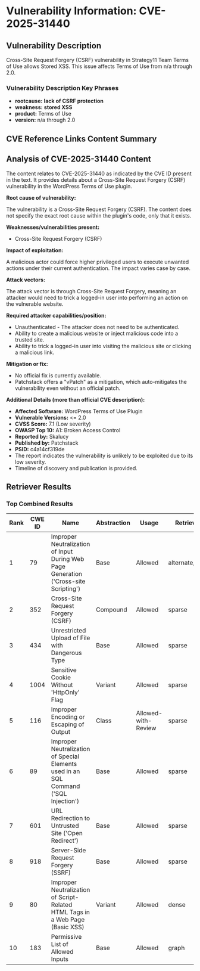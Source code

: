 # Vulnerability Information: CVE-2025-31440

## Vulnerability Description
Cross-Site Request Forgery (CSRF) vulnerability in Strategy11 Team Terms of Use allows Stored XSS. This issue affects Terms of Use from n/a through 2.0.

### Vulnerability Description Key Phrases
- **rootcause:** **lack of CSRF protection**
- **weakness:** **stored XSS**
- **product:** Terms of Use
- **version:** n/a through 2.0

## CVE Reference Links Content Summary
## Analysis of CVE-2025-31440 Content

The content relates to CVE-2025-31440 as indicated by the CVE ID present in the text. It provides details about a Cross-Site Request Forgery (CSRF) vulnerability in the WordPress Terms of Use plugin.

**Root cause of vulnerability:**

The vulnerability is a Cross-Site Request Forgery (CSRF). The content does not specify the exact root cause within the plugin's code, only that it exists.

**Weaknesses/vulnerabilities present:**

*   Cross-Site Request Forgery (CSRF)

**Impact of exploitation:**

A malicious actor could force higher privileged users to execute unwanted actions under their current authentication. The impact varies case by case.

**Attack vectors:**

The attack vector is through Cross-Site Request Forgery, meaning an attacker would need to trick a logged-in user into performing an action on the vulnerable website.

**Required attacker capabilities/position:**

*   Unauthenticated - The attacker does not need to be authenticated.
*   Ability to create a malicious website or inject malicious code into a trusted site.
*   Ability to trick a logged-in user into visiting the malicious site or clicking a malicious link.

**Mitigation or fix:**

*   No official fix is currently available.
*   Patchstack offers a "vPatch" as a mitigation, which auto-mitigates the vulnerability even without an official patch.

**Additional Details (more than official CVE description):**

*   **Affected Software:** WordPress Terms of Use Plugin
*   **Vulnerable Versions:** <= 2.0
*   **CVSS Score:** 7.1 (Low severity)
*   **OWASP Top 10:** A1: Broken Access Control
*   **Reported by:** Skalucy
*   **Published by:** Patchstack
*   **PSID:** c4a14cf319de
*   The report indicates the vulnerability is unlikely to be exploited due to its low severity.
*   Timeline of discovery and publication is provided.

## Retriever Results

### Top Combined Results

| Rank | CWE ID | Name | Abstraction | Usage  | Retrievers | Individual Scores |
|------|--------|------|-------------|-------|------------|-------------------|
| 1 | 79 | Improper Neutralization of Input During Web Page Generation ('Cross-site Scripting') | Base | Allowed | alternate_terms | 0.800 |
| 2 | 352 | Cross-Site Request Forgery (CSRF) | Compound | Allowed | sparse | 0.240 |
| 3 | 434 | Unrestricted Upload of File with Dangerous Type | Base | Allowed | sparse | 0.196 |
| 4 | 1004 | Sensitive Cookie Without 'HttpOnly' Flag | Variant | Allowed | sparse | 0.185 |
| 5 | 116 | Improper Encoding or Escaping of Output | Class | Allowed-with-Review | sparse | 0.183 |
| 6 | 89 | Improper Neutralization of Special Elements used in an SQL Command ('SQL Injection') | Base | Allowed | sparse | 0.178 |
| 7 | 601 | URL Redirection to Untrusted Site ('Open Redirect') | Base | Allowed | sparse | 0.175 |
| 8 | 918 | Server-Side Request Forgery (SSRF) | Base | Allowed | sparse | 0.165 |
| 9 | 80 | Improper Neutralization of Script-Related HTML Tags in a Web Page (Basic XSS) | Variant | Allowed | dense | 0.600 |
| 10 | 183 | Permissive List of Allowed Inputs | Base | Allowed | graph | 0.003 |

